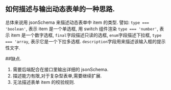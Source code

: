 ## 如何描述与输出动态表单的一种思路.

总体来说用 jsonSchema 来描述动态表单中 item 的类型.
譬如:
```type === 'boolean'```, 表示 item 是一个单选框, 用 switch 组件渲染
```type === 'number'```, 表示 item 是一个数字选框,
```final```字段描述只读的选框,
```enum```字段描述下拉框,
```type === 'array```, 表示它是一个下拉多选框.
```description```字段用来描述该输入框的提示性文字.

##缺点.
1. 需要后端配合在接口里输出详细的 jsonSchema.
2. 描述能力有限,对于复杂型表单,需要继续扩展.
3. 无法描述表单 item 的校验规则.
